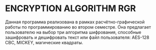 # ENCRYPTION ALGORITHM RGR
Данная программа реализована в рамках расчётно-графической работы по программированию во втором семестре. Она предлагает пользователю на выбор три алгоритма шифрования, способные зашифровать и дешифровать текст или файл пользователя: AES-128 CBC, MICKEY, магические квадраты.
